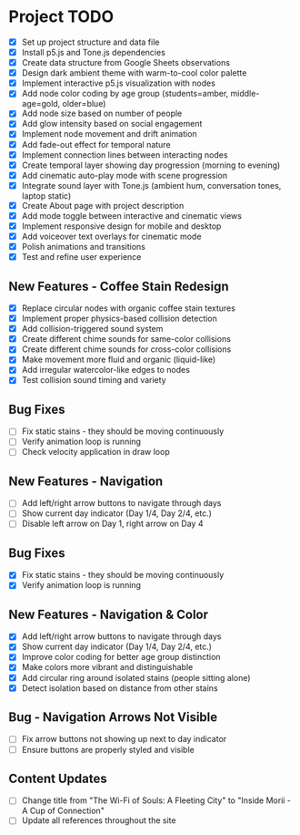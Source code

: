 # Project TODO

- [x] Set up project structure and data file
- [x] Install p5.js and Tone.js dependencies
- [x] Create data structure from Google Sheets observations
- [x] Design dark ambient theme with warm-to-cool color palette
- [x] Implement interactive p5.js visualization with nodes
- [x] Add node color coding by age group (students=amber, middle-age=gold, older=blue)
- [x] Add node size based on number of people
- [x] Add glow intensity based on social engagement
- [x] Implement node movement and drift animation
- [x] Add fade-out effect for temporal nature
- [x] Implement connection lines between interacting nodes
- [x] Create temporal layer showing day progression (morning to evening)
- [x] Add cinematic auto-play mode with scene progression
- [x] Integrate sound layer with Tone.js (ambient hum, conversation tones, laptop static)
- [x] Create About page with project description
- [x] Add mode toggle between interactive and cinematic views
- [x] Implement responsive design for mobile and desktop
- [x] Add voiceover text overlays for cinematic mode
- [x] Polish animations and transitions
- [x] Test and refine user experience

## New Features - Coffee Stain Redesign
- [x] Replace circular nodes with organic coffee stain textures
- [x] Implement proper physics-based collision detection
- [x] Add collision-triggered sound system
- [x] Create different chime sounds for same-color collisions
- [x] Create different chime sounds for cross-color collisions
- [x] Make movement more fluid and organic (liquid-like)
- [x] Add irregular watercolor-like edges to nodes
- [x] Test collision sound timing and variety

## Bug Fixes
- [ ] Fix static stains - they should be moving continuously
- [ ] Verify animation loop is running
- [ ] Check velocity application in draw loop

## New Features - Navigation
- [ ] Add left/right arrow buttons to navigate through days
- [ ] Show current day indicator (Day 1/4, Day 2/4, etc.)
- [ ] Disable left arrow on Day 1, right arrow on Day 4

## Bug Fixes
- [x] Fix static stains - they should be moving continuously
- [x] Verify animation loop is running

## New Features - Navigation & Color
- [x] Add left/right arrow buttons to navigate through days
- [x] Show current day indicator (Day 1/4, Day 2/4, etc.)
- [x] Improve color coding for better age group distinction
- [x] Make colors more vibrant and distinguishable
- [x] Add circular ring around isolated stains (people sitting alone)
- [x] Detect isolation based on distance from other stains

## Bug - Navigation Arrows Not Visible
- [ ] Fix arrow buttons not showing up next to day indicator
- [ ] Ensure buttons are properly styled and visible

## Content Updates
- [ ] Change title from "The Wi-Fi of Souls: A Fleeting City" to "Inside Morii - A Cup of Connection"
- [ ] Update all references throughout the site
